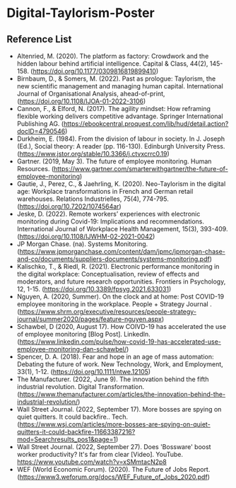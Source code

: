 # Digital-Taylorism-Poster
## Reference List
- Altenried, M. (2020). The platform as factory: Crowdwork and the hidden labour behind artificial intelligence. Capital & Class, 44(2), 145-158. (https://doi.org/10.1177/0309816819899410) 
- Birnbaum, D., & Somers, M. (2022). Past as prologue: Taylorism, the new scientific management and managing human capital. International Journal of Organisational Analysis, ahead-of-print, (https://doi.org/10.1108/IJOA-01-2022-3106) 
- Cannon, F., & Elford, N. (2017). The agility mindset: How reframing flexible working delivers competitive advantage. Springer International Publishing AG. (https://ebookcentral.proquest.com/lib/hud/detail.action?docID=4790546) 
- Durkheim, E. (1984). From the division of labour in society. In J. Joseph (Ed.), Social theory: A reader (pp. 116-130). Edinburgh University Press. (https://www.jstor.org/stable/10.3366/j.ctvxcrrc0.19) 
- Gartner. (2019, May 3). The future of employee monitoring. Human Resources. (https://www.gartner.com/smarterwithgartner/the-future-of-employee-monitoring) 
- Gautie, J., Perez, C., & Jaehrling, K. (2020). Neo-Taylorism in the digital age: Workplace transformations in French and German retail warehouses. Relations Industrielles, 75(4), 774-795. (https://doi.org/10.7202/1074564ar) 
- Jeske, D. (2022). Remote workers’ experiences with electronic monitoring during Covid-19: Implications and recommendations. International Journal of Workplace Health Management, 15(3), 393-409. (https://doi.org/10.1108/IJWHM-02-2021-0042) 
- JP Morgan Chase. (na). Systems Monitoring. (https://www.jpmorganchase.com/content/dam/jpmc/jpmorgan-chase-and-co/documents/suppliers-documents/systems-monitoring.pdf) 
- Kalischko, T., & Riedl, R. (2021). Electronic performance monitoring in the digital workplace: Conceptualisation, review of effects and moderators, and future research opportunities. Frontiers in Psychology, 12, 1-15. (https://doi.org/10.3389/fpsyg.2021.633031)  
- Nguyen, A. (2020, Summer). On the clock and at home: Post COVID-19 employee monitoring in the workplace. People + Strategy Journal . (https://www.shrm.org/executive/resources/people-strategy-journal/summer2020/pages/feature-nguyen.aspx) 
- Schawbel, D (2020, August 17). How COIVD-19 has accelerated the use of employee monitoring [Blog Post]. LinkedIn. (https://www.linkedin.com/pulse/how-covid-19-has-accelerated-use-employee-monitoring-dan-schawbel/) 
- Spencer, D. A. (2018). Fear and hope in an age of mass automation: Debating the future of work. New Technology, Work, and Employment, 33(1), 1-12. (https://doi.org/10.1111/ntwe.12105)
- The Manufacturer. (2022, June 9). The innovation behind the fifth industrial revolution. Digital Transformation. (https://www.themanufacturer.com/articles/the-innovation-behind-the-industrial-revolution/) 
- Wall Street Journal. (2022, September 17). More bosses are spying on quiet quitters. It could backfire.. Tech. (https://www.wsj.com/articles/more-bosses-are-spying-on-quiet-quitters-it-could-backfire-11663387216?mod=Searchresults_pos1&page=1)
- Wall Street Journal. (2022, September 27). Does 'Bossware' boost worker productivity? It's far from clear [Video]. YouTube. https://www.youtube.com/watch?v=xSMmtacN2p8 
- WEF (World Economic Forum). (2020). The Future of Jobs Report. (https://www3.weforum.org/docs/WEF_Future_of_Jobs_2020.pdf)
